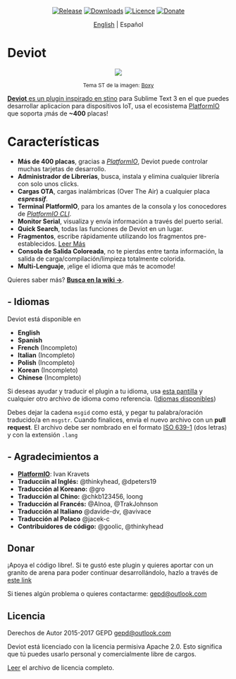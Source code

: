 <p align="center">
    <a href="https://github.com/gepd/deviot/releases"><img src="https://img.shields.io/github/release/gepd/deviot.svg?maxAge=3600&style=flat-square" alt="Release"></a>
    <a href="https://packagecontrol.io/packages/Deviot"><img src="https://img.shields.io/packagecontrol/dt/Deviot.svg?maxAge=3600&style=flat-square" alt="Downloads"></a>
    <a href="https://github.com/gepd/Deviot/blob/master/LICENCE"><img src="https://img.shields.io/badge/Licence-%20Apache%20Software%20License-green.svg?maxAge=3600&style=flat-square" alt="Licence"></a>
    <a href="https://gratipay.com/~gepd/"><img src="https://img.shields.io/badge/donate-Deviot-orange.svg?maxAge=3600&style=flat-square" alt="Donate"></a>
</p>

<p align="center">
    <a href="https://github.com/gepd/Deviot/blob/master/README.md">English</a> | Español
</p>

# Deviot

<p align="center">
    <img src="https://github.com/gepd/Deviot/blob/master/docs/deviot_2.png?raw=true">
    <p align="center" style="font-size: 9pt">Tema ST de la imagen: <a href="https://github.com/ihodev/sublime-boxy">Boxy</p>
</p>

**Deviot** es un plugin inspirado en [stino](https://github.com/Robot-Will/Stino) para Sublime Text 3 en el que puedes desarrollar aplicacion para dispositivos IoT, usa el ecosistema [PlatformIO](http://platformio.org/) que soporta ¡más de **~400** placas!

# Características

- **Más de 400 placas**, gracias a *[PlatformIO](http://platformio.org/)*, Deviot puede controlar muchas tarjetas de desarrollo.
- **Administrador de Librerías**, busca, instala y elimina cualquier librería con solo unos clicks.
- **Cargas OTA**, cargas inalámbricas (Over The Air) a cualquier placa ***espressif***.
- **Terminal PlatformIO**, para los amantes de la consola y los conocedores de *[PlatformIO CLI](http://docs.platformio.org/en/latest/core.html)*.
- **Monitor Serial**, visualiza y envía información a través del puerto serial.
- **Quick Search**, todas las funciones de Deviot en un lugar.
- **Fragmentos**, escribe rápidamente utilizando los fragmentos pre-establecidos. [Leer Más](https://github.com/gepd/Deviot/wiki/Snippets-(Fragmentos))
- **Consola de Salida Coloreada**, no te pierdas entre tanta información, la salida de carga/compilación/limpieza totalmente colorida.
- **Multi-Lenguaje**, ¡elige el idioma que más te acomode!

Quieres saber más? [**Busca en la wiki &#8594;**](https://github.com/gepd/Deviot/wiki).


## - Idiomas
Deviot está disponible en 

* **English**
* **Spanish**
* **French** (Incompleto)
* **Italian** (Incompleto)
* **Polish** (Incompleto)
* **Korean** (Incompleto)
* **Chinese** (Incompleto)

 Si deseas ayudar y traducir el plugin a tu idioma, usa [esta pantilla](https://github.com/gepd/Deviot/blob/master/Languages/es.lang) y cualquier otro archivo de idioma como referencia. ([Idiomas disponibles](https://github.com/gepd/Deviot/tree/master/Languages))

Debes dejar la cadena `msgid` como está, y pegar tu palabra/oración traducido/a en `msgstr`. Cuando finalices, envía el nuevo archivo con un **pull request**. El archivo debe ser nombrado en el formato [ISO 639-1](https://en.wikipedia.org/wiki/List_of_ISO_639-1_codes) (dos letras) y con la extensión `.lang`

## - Agradecimientos a

* **[PlatformIO](http://www.platformio.org)**: Ivan Kravets
* **Traducciín al Inglés:** @thinkyhead, @dpeters19
* **Traducción al Koreano:** @gro
* **Traducción al Chino:** @chkb123456, loong
* **Traducción al Francés:** @Alnoa, @TrakJohnson
* **Traducción al Italiano** @davide-dv, @avivace
* **Traducción al Polaco** @jacek-c
* **Contribuidores de código:** @goolic, @thinkyhead


## Donar
¡Apoya el código libre!. Si te gustó este plugin y quieres aportar con un granito de arena para poder continuar desarrollándolo, hazlo a través de [este link](https://gratipay.com/~gepd/)

Si tienes algún problema o quieres contactarme: <gepd@outlook.com>

## Licencia
Derechos de Autor 2015-2017 GEPD <gepd@outlook.com>

Deviot está licenciado con la licencia permisiva Apache 2.0. Esto significa que tú puedes usarlo personal y comercialmente libre de cargos.

[Leer](https://github.com/gepd/Deviot/blob/master/LICENCE) el archivo de licencia completo.